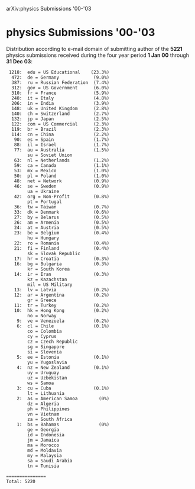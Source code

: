 arXiv:physics Submissions '00-'03

physics Submissions '00-'03
===========================

Distribution according to e-mail domain of submitting author of the
**5221** physics submissions received during the four year period **1
Jan 00** through **31 Dec 03**:

     1218:  edu = US Educational    (23.3%)
      472:  de = Germany             (9.0%)
      387:  ru = Russian Federation  (7.4%)
      312:  gov = US Government      (6.0%)
      310:  fr = France              (5.9%)
      248:  it = Italy               (4.8%)
      206:  in = India               (3.9%)
      148:  uk = United Kingdom      (2.8%)
      140:  ch = Switzerland         (2.7%)
      132:  jp = Japan               (2.5%)
      122:  com = US Commercial      (2.3%)
      119:  br = Brazil              (2.3%)
      114:  cn = China               (2.2%)
       90:  es = Spain               (1.7%)
       88:  il = Israel              (1.7%)
       77:  au = Australia           (1.5%)
            su = Soviet Union
       63:  nl = Netherlands         (1.2%)
       59:  ca = Canada              (1.1%)
       53:  mx = Mexico              (1.0%)
       50:  pl = Poland              (1.0%)
       48:  net = Network            (0.9%)
       46:  se = Sweden              (0.9%)
            ua = Ukraine
       42:  org = Non-Profit         (0.8%)
            pt = Portugal
       36:  tw = Taiwan              (0.7%)
       33:  dk = Denmark             (0.6%)
       27:  by = Belarus             (0.5%)
       26:  am = Armenia             (0.5%)
       24:  at = Austria             (0.5%)
       23:  be = Belgium             (0.4%)
            hu = Hungary
       22:  ro = Romania             (0.4%)
       21:  fi = Finland             (0.4%)
            sk = Slovak Republic
       17:  hr = Croatia             (0.3%)
       16:  bg = Bulgaria            (0.3%)
            kr = South Korea
       14:  ir = Iran                (0.3%)
            kz = Kazachstan
            mil = US Military
       13:  lv = Latvia              (0.2%)
       12:  ar = Argentina           (0.2%)
            gr = Greece
       11:  tr = Turkey              (0.2%)
       10:  hk = Hong Kong           (0.2%)
            no = Norway
        9:  ve = Venezuela           (0.2%)
        6:  cl = Chile               (0.1%)
            co = Colombia
            cy = Cyprus
            cz = Czech Republic
            sg = Singapore
            si = Slovenia
        5:  ee = Estonia             (0.1%)
            yu = Yugoslavia
        4:  nz = New Zealand         (0.1%)
            uy = Uruguay
            uz = Uzbekistan
            ws = Samoa
        3:  cu = Cuba                (0.1%)
            lt = Lithuania
        2:  as = American Samoa        (0%)
            dz = Algeria
            ph = Philippines
            vn = Vietnam
            za = South Africa
        1:  bs = Bahamas               (0%)
            ge = Georgia
            id = Indonesia
            jm = Jamaica
            ma = Morocco
            md = Moldavia
            my = Malaysia
            sa = Saudi Arabia
            tn = Tunisia

    ===============
    Total: 5220

